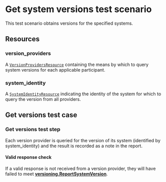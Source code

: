 # Get system versions test scenario

This test scenario obtains versions for the specified systems.

## Resources

### version_providers

A [`VersionProvidersResource`](../../resources/versioning/client.py) containing the means by which to query system versions for each applicable participant.

### system_identity

A [`SystemIdentityResource`](../../resources/versioning/system_identity.py) indicating the identity of the system for which to query the version from all providers.

## Get versions test case

### Get versions test step

Each version provider is queried for the version of its system (identified by system_identity) and the result is recorded as a note in the report.

#### Valid response check

If a valid response is not received from a version provider, they will have failed to meet **[versioning.ReportSystemVersion](../../requirements/versioning.md)**.
